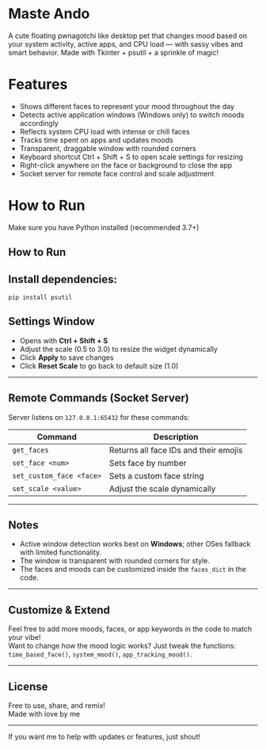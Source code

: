 # Maste Ando
A cute floating pwnagotchi like desktop pet that changes mood based on your system activity, active apps, and CPU load — with sassy vibes and smart behavior. Made with Tkinter + psutil + a sprinkle of magic!

# Features
* Shows different faces to represent your mood throughout the day
* Detects active application windows (Windows only) to switch moods accordingly
* Reflects system CPU load with intense or chill faces
* Tracks time spent on apps and updates moods
* Transparent, draggable window with rounded corners
* Keyboard shortcut Ctrl + Shift + S to open scale settings for resizing
* Right-click anywhere on the face or background to close the app
* Socket server for remote face control and scale adjustment

# How to Run
Make sure you have Python installed (recommended 3.7+)
## How to Run


##  Install dependencies:  
   ```pip install psutil```
## Settings Window

- Opens with **Ctrl + Shift + S**  
- Adjust the scale (0.5 to 3.0) to resize the widget dynamically  
- Click **Apply** to save changes  
- Click **Reset Scale** to go back to default size (1.0)  

---

## Remote Commands (Socket Server)

Server listens on `127.0.0.1:65432` for these commands:

| Command                 | Description                     |
|-------------------------|--------------------------------|
| `get_faces`             | Returns all face IDs and their emojis |
| `set_face <num>`        | Sets face by number             |
| `set_custom_face <face>`| Sets a custom face string       |
| `set_scale <value>`     | Adjust the scale dynamically    |

---

## Notes

- Active window detection works best on **Windows**; other OSes fallback with limited functionality.  
- The window is transparent with rounded corners for style.  
- The faces and moods can be customized inside the `faces_dict` in the code.

---

## Customize & Extend

Feel free to add more moods, faces, or app keywords in the code to match your vibe!  
Want to change how the mood logic works? Just tweak the functions: `time_based_face()`, `system_mood()`, `app_tracking_mood()`.

---

## License

Free to use, share, and remix!  
Made with love by me

---

If you want me to help with updates or features, just shout!
